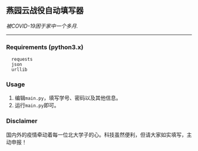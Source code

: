 ## 燕园云战役自动填写器

*被COVID-19困于家中一个多月.*

-----

### Requirements (python3.x)

      requests
      json
      urllib
  
### Usage

1. 编辑`main.py`，填写学号、密码以及其他信息。
2. 运行`main.py`即可。

### Disclaimer 

国内外的疫情牵动着每一位北大学子的心。科技虽然便利，但请大家如实填写，主动申报！

